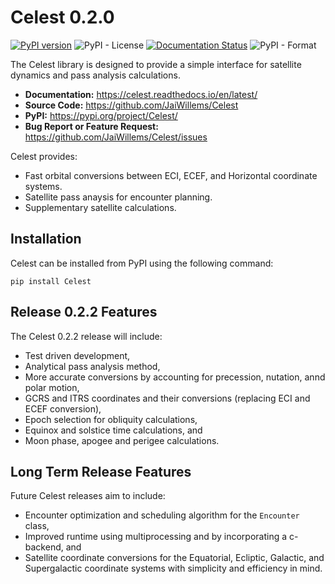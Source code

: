 # Celest 0.2.0

[![PyPI version](https://badge.fury.io/py/Celest.svg)](https://badge.fury.io/py/Celest) ![PyPI - License](https://img.shields.io/pypi/l/celest) [![Documentation Status](https://readthedocs.org/projects/celest/badge/?version=latest)](https://celest.readthedocs.io/en/latest/?badge=latest) ![PyPI - Format](https://img.shields.io/pypi/format/Celest)

The Celest library is designed to provide a simple interface for satellite dynamics and pass analysis calculations.
* **Documentation:** https://celest.readthedocs.io/en/latest/
* **Source Code:** https://github.com/JaiWillems/Celest
* **PyPI:** https://pypi.org/project/Celest/
* **Bug Report or Feature Request:** https://github.com/JaiWillems/Celest/issues

Celest provides:
* Fast orbital conversions between ECI, ECEF, and Horizontal coordinate systems.
* Satellite pass anaysis for encounter planning.
* Supplementary satellite calculations.

## Installation
Celest can be installed from PyPI using the following command:
```terminal
pip install Celest
```

## Release 0.2.2 Features
The Celest 0.2.2 release will include:
* Test driven development,
* Analytical pass analysis method,
* More accurate conversions by accounting for precession, nutation, annd polar motion,
* GCRS and ITRS coordinates and their conversions (replacing ECI and ECEF conversion),
* Epoch selection for obliquity calculations,
* Equinox and solstice time calculations, and
* Moon phase, apogee and perigee calculations.

## Long Term Release Features
Future Celest releases aim to include:
* Encounter optimization and scheduling algorithm for the `Encounter` class,
* Improved runtime using multiprocessing and by incorporating a c-backend, and
* Satellite coordinate conversions for the Equatorial, Ecliptic, Galactic, and Supergalactic coordinate systems with simplicity and efficiency in mind.

